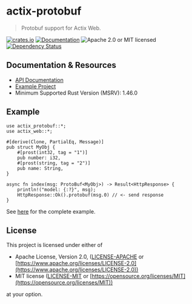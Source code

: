 # actix-protobuf

> Protobuf support for Actix Web.

[![crates.io](https://img.shields.io/crates/v/actix-protobuf?label=latest)](https://crates.io/crates/actix-protobuf)
[![Documentation](https://docs.rs/actix-protobuf/badge.svg?version=0.7.0-beta.1)](https://docs.rs/actix-protobuf/0.7.0-beta.1)
![Apache 2.0 or MIT licensed](https://img.shields.io/crates/l/actix-protobuf)
[![Dependency Status](https://deps.rs/crate/actix-protobuf/0.7.0-beta.1/status.svg)](https://deps.rs/crate/actix-protobuf/0.7.0-beta.1)

## Documentation & Resources

- [API Documentation](https://docs.rs/actix-protobuf)
- [Example Project](https://github.com/actix/examples/tree/master/other/protobuf)
- Minimum Supported Rust Version (MSRV): 1.46.0

## Example

```rust,ignore
use actix_protobuf::*;
use actix_web::*;

#[derive(Clone, PartialEq, Message)]
pub struct MyObj {
    #[prost(int32, tag = "1")]
    pub number: i32,
    #[prost(string, tag = "2")]
    pub name: String,
}

async fn index(msg: ProtoBuf<MyObj>) -> Result<HttpResponse> {
    println!("model: {:?}", msg);
    HttpResponse::Ok().protobuf(msg.0) // <- send response
}
```

See [here](https://github.com/actix/actix-extras/tree/master/actix-protobuf/examples/prost-example) for the complete example.

## License

This project is licensed under either of

- Apache License, Version 2.0, ([LICENSE-APACHE](LICENSE-APACHE) or [https://www.apache.org/licenses/LICENSE-2.0](https://www.apache.org/licenses/LICENSE-2.0))
- MIT license ([LICENSE-MIT](LICENSE-MIT) or [https://opensource.org/licenses/MIT](https://opensource.org/licenses/MIT))

at your option.
